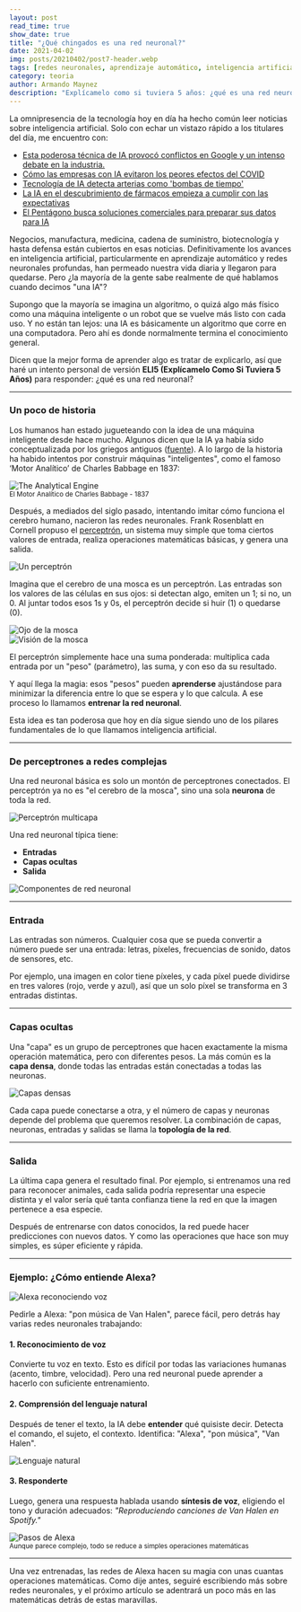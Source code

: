 ```yaml
---
layout: post
read_time: true
show_date: true
title: "¿Qué chingados es una red neuronal?"
date: 2021-04-02
img: posts/20210402/post7-header.webp
tags: [redes neuronales, aprendizaje automático, inteligencia artificial]
category: teoria
author: Armando Maynez
description: "Explícamelo como si tuviera 5 años: ¿qué es una red neuronal?"
---
```


La omnipresencia de la tecnología hoy en día ha hecho común leer noticias sobre inteligencia artificial. Solo con echar un vistazo rápido a los titulares del día, me encuentro con:

- [Esta poderosa técnica de IA provocó conflictos en Google y un intenso debate en la industria.](https://www.morningbrew.com/emerging-tech/stories/2021/03/29/one-biggest-advancements-ai-also-sparked-fierce-debate-heres?utm_source=morning_brew)
- [Cómo las empresas con IA evitaron los peores efectos del COVID](https://fortune.com/2021/04/02/ai-forecasting-supply-chain-factories-caterpillar-agco/)
- [Tecnología de IA detecta arterias como 'bombas de tiempo'](https://www.mobihealthnews.com/news/emea/ai-technology-detects-ticking-time-bomb-arteries)
- [La IA en el descubrimiento de fármacos empieza a cumplir con las expectativas](https://www.genengnews.com/insights/ai-in-drug-discovery-starts-to-live-up-to-the-hype/)
- [El Pentágono busca soluciones comerciales para preparar sus datos para IA](https://www.c4isrnet.com/artificial-intelligence/2021/04/02/pentagon-seeks-commercial-solutions-to-get-its-data-ready-for-ai/)

Negocios, manufactura, medicina, cadena de suministro, biotecnología y hasta defensa están cubiertos en esas noticias. Definitivamente los avances en inteligencia artificial, particularmente en aprendizaje automático y redes neuronales profundas, han permeado nuestra vida diaria y llegaron para quedarse. Pero ¿la mayoría de la gente sabe realmente de qué hablamos cuando decimos "una IA"?

Supongo que la mayoría se imagina un algoritmo, o quizá algo más físico como una máquina inteligente o un robot que se vuelve más listo con cada uso. Y no están tan lejos: una IA es básicamente un algoritmo que corre en una computadora. Pero ahí es donde normalmente termina el conocimiento general.

Dicen que la mejor forma de aprender algo es tratar de explicarlo, así que haré un intento personal de versión **ELI5 (Explícamelo Como Si Tuviera 5 Años)** para responder: ¿qué es una red neuronal?

---

### Un poco de historia

Los humanos han estado jugueteando con la idea de una máquina inteligente desde hace mucho. Algunos dicen que la IA ya había sido conceptualizada por los griegos antiguos ([fuente](https://www.thinkautomation.com/bots-and-ai/a-history-of-automation-the-rise-of-robots-and-ai/)). A lo largo de la historia ha habido intentos por construir máquinas "inteligentes", como el famoso ‘Motor Analítico’ de Charles Babbage en 1837:

![The Analytical Engine](./assets/img/posts/20210402/post7-analytical-engine.jpg)  
<small>El Motor Analítico de Charles Babbage - 1837</small>

Después, a mediados del siglo pasado, intentando imitar cómo funciona el cerebro humano, nacieron las redes neuronales. Frank Rosenblatt en Cornell propuso el [perceptrón](./single-neuron-perceptron.html), un sistema muy simple que toma ciertos valores de entrada, realiza operaciones matemáticas básicas, y genera una salida.

![Un perceptrón](./assets/img/posts/20210125/Perceptron.png)

Imagina que el cerebro de una mosca es un perceptrón. Las entradas son los valores de las células en sus ojos: si detectan algo, emiten un 1; si no, un 0. Al juntar todos esos 1s y 0s, el perceptrón decide si huir (1) o quedarse (0).

![Ojo de la mosca](./assets/img/posts/20210402/post7-housefly-eye.jpg)  
![Visión de la mosca](./assets/img/posts/20210402/post7-fly-vision.jpg)

El perceptrón simplemente hace una suma ponderada: multiplica cada entrada por un "peso" (parámetro), las suma, y con eso da su resultado.

Y aquí llega la magia: esos "pesos" pueden **aprenderse** ajustándose para minimizar la diferencia entre lo que se espera y lo que calcula. A ese proceso lo llamamos **entrenar la red neuronal**.

<tweet>Esta idea es tan poderosa que hoy en día sigue siendo uno de los pilares fundamentales de lo que llamamos inteligencia artificial.</tweet>

---

### De perceptrones a redes complejas

Una red neuronal básica es solo un montón de perceptrones conectados. El perceptrón ya no es "el cerebro de la mosca", sino una sola **neurona** de toda la red.

![Perceptrón multicapa](./assets/img/posts/20210402/post7-multilayer-perceptron.png)

Una red neuronal típica tiene:
- **Entradas**
- **Capas ocultas**
- **Salida**

![Componentes de red neuronal](./assets/img/posts/20210228/nnet_flow.gif)

---

### Entrada

Las entradas son números. Cualquier cosa que se pueda convertir a número puede ser una entrada: letras, píxeles, frecuencias de sonido, datos de sensores, etc.

Por ejemplo, una imagen en color tiene píxeles, y cada píxel puede dividirse en tres valores (rojo, verde y azul), así que un solo píxel se transforma en 3 entradas distintas.

---

### Capas ocultas

Una "capa" es un grupo de perceptrones que hacen exactamente la misma operación matemática, pero con diferentes pesos. La más común es la **capa densa**, donde todas las entradas están conectadas a todas las neuronas.

![Capas densas](./assets/img/posts/20210402/post7-dense-layers.png)

Cada capa puede conectarse a otra, y el número de capas y neuronas depende del problema que queremos resolver. La combinación de capas, neuronas, entradas y salidas se llama la **topología de la red**.

---

### Salida

La última capa genera el resultado final. Por ejemplo, si entrenamos una red para reconocer animales, cada salida podría representar una especie distinta y el valor sería qué tanta confianza tiene la red en que la imagen pertenece a esa especie.

Después de entrenarse con datos conocidos, la red puede hacer predicciones con nuevos datos. Y como las operaciones que hace son muy simples, es súper eficiente y rápida.

---

### Ejemplo: ¿Cómo entiende Alexa?

![Alexa reconociendo voz](./assets/img/posts/20210402/post7-alexa.png)

Pedirle a Alexa: "pon música de Van Halen", parece fácil, pero detrás hay varias redes neuronales trabajando:

#### 1. Reconocimiento de voz

Convierte tu voz en texto. Esto es difícil por todas las variaciones humanas (acento, timbre, velocidad). Pero una red neuronal puede aprender a hacerlo con suficiente entrenamiento.

#### 2. Comprensión del lenguaje natural

Después de tener el texto, la IA debe **entender** qué quisiste decir. Detecta el comando, el sujeto, el contexto. Identifica: "Alexa", "pon música", "Van Halen".

![Lenguaje natural](./assets/img/posts/20210402/post7-alexa-natural-lang.png)

#### 3. Responderte

Luego, genera una respuesta hablada usando **síntesis de voz**, eligiendo el tono y duración adecuados: *"Reproduciendo canciones de Van Halen en Spotify."*

![Pasos de Alexa](./assets/img/posts/20210402/post7-alexa-steps.png)  
<small>Aunque parece complejo, todo se reduce a simples operaciones matemáticas</small>

---

Una vez entrenadas, las redes de Alexa hacen su magia con unas cuantas operaciones matemáticas. Como dije antes, seguiré escribiendo más sobre redes neuronales, y el próximo artículo se adentrará un poco más en las matemáticas detrás de estas maravillas.

